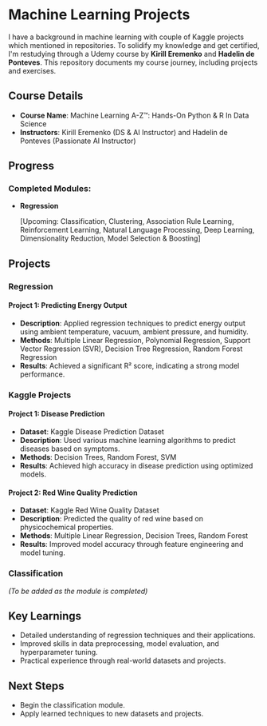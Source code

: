 # Machine Learning Projects

I have a background in machine learning with couple of Kaggle projects which mentioned in repositories. To solidify my knowledge and get certified, I'm restudying through a Udemy course by **Kirill Eremenko** and **Hadelin de Ponteves**. This repository documents my course journey, including projects and exercises.

## Course Details
- **Course Name**: Machine Learning A-Z™: Hands-On Python & R In Data Science
- **Instructors**: Kirill Eremenko (DS & AI Instructor) and Hadelin de Ponteves (Passionate AI Instructor)

## Progress
### Completed Modules:
- **Regression**
  
  [Upcoming: Classification, Clustering, Association Rule Learning, Reinforcement Learning, Natural Language Processing, Deep Learning, Dimensionality Reduction, Model Selection & Boosting]

## Projects

### Regression
#### Project 1: Predicting Energy Output
- **Description**: Applied regression techniques to predict energy output using ambient temperature, vacuum, ambient pressure, and humidity.
- **Methods**: Multiple Linear Regression, Polynomial Regression, Support Vector Regression (SVR), Decision Tree Regression, Random Forest Regression
- **Results**: Achieved a significant R² score, indicating a strong model performance.

### Kaggle Projects
#### Project 1: Disease Prediction
- **Dataset**: Kaggle Disease Prediction Dataset
- **Description**: Used various machine learning algorithms to predict diseases based on symptoms.
- **Methods**: Decision Trees, Random Forest, SVM
- **Results**: Achieved high accuracy in disease prediction using optimized models.

#### Project 2: Red Wine Quality Prediction
- **Dataset**: Kaggle Red Wine Quality Dataset
- **Description**: Predicted the quality of red wine based on physicochemical properties.
- **Methods**: Multiple Linear Regression, Decision Trees, Random Forest
- **Results**: Improved model accuracy through feature engineering and model tuning.

### Classification
*(To be added as the module is completed)*

## Key Learnings
- Detailed understanding of regression techniques and their applications.
- Improved skills in data preprocessing, model evaluation, and hyperparameter tuning.
- Practical experience through real-world datasets and projects.

## Next Steps
- Begin the classification module.
- Apply learned techniques to new datasets and projects.

